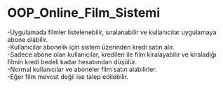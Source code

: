 # OOP_Online_Film_Sistemi
-Uygulamada filmler listelenebilir, sıralanabilir ve kullanıcılar uygulamaya abone olabilir.<br>
-Kullanıcılar abonelik için sistem üzerinden kredi satın alır.<br>
-Sadece abone olan kullanıcılar, kredileri ile film kiralayabilir ve kiraladığı filmin kredi bedeli kadar hesabından düşülür.<br>
-Normal kullanıcılar ve aboneler film satın alabilirler.<br>
-Eğer film mevcut değil ise talep edilebilir.<br>
